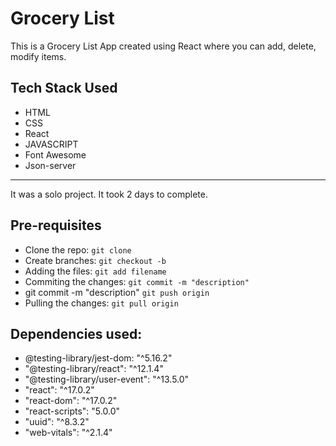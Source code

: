 # Grocery List

This is a Grocery List App created using React where you can add, delete, modify items. 

## Tech Stack Used

<ul>
  <li>HTML</li>
  <li>CSS</li>
  <li>React</li>
  <li>JAVASCRIPT</li>
  <li>Font Awesome</li>
  <li>Json-server</li>
</ul>
<hr/>

It was a solo project. It took 2 days to complete. 

## Pre-requisites

<ul>
  <li>
    Clone the repo:
    <code>git clone <repo_link></code>
  </li>
  <li>
    Create branches:
    <code>git checkout -b <branch_name></code>
  </li>
  <li>
    Adding the files:
    <code>git add filename</code>
  </li>
  <li>
    Commiting the changes:
    <code>git commit -m "description"</code>
  </li>
  <li>
    git commit -m "description"
    <code>git push origin <branch_name></code>
  </li>
  <li>
    Pulling the changes:
    <code>git pull origin <branch_name></code>
  </li>
</ul>

## Dependencies used:

<ul>
  <li>@testing-library/jest-dom: "^5.16.2" </li>
  <li>"@testing-library/react": "^12.1.4"</li>
  <li>"@testing-library/user-event": "^13.5.0"</li>
  <li>"react": "^17.0.2"</li>
  <li>"react-dom": "^17.0.2"</li>
  <li>"react-scripts": "5.0.0"</li>
  <li>"uuid": "^8.3.2"</li>
  <li>"web-vitals": "^2.1.4"</li>
</ul>

